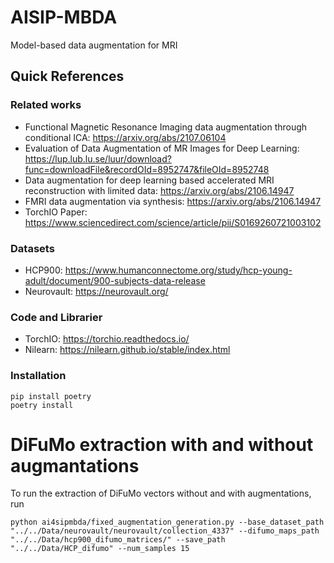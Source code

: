 # AISIP-MBDA
Model-based data augmentation for MRI 

## Quick References

### Related works
* Functional Magnetic Resonance Imaging data augmentation through conditional ICA: https://arxiv.org/abs/2107.06104
* Evaluation of Data Augmentation of MR Images for Deep Learning: https://lup.lub.lu.se/luur/download?func=downloadFile&recordOId=8952747&fileOId=8952748
* Data augmentation for deep learning based accelerated MRI reconstruction with limited data: https://arxiv.org/abs/2106.14947
* FMRI data augmentation via synthesis: https://arxiv.org/abs/2106.14947
* TorchIO Paper: https://www.sciencedirect.com/science/article/pii/S0169260721003102

### Datasets
* HCP900: https://www.humanconnectome.org/study/hcp-young-adult/document/900-subjects-data-release
* Neurovault: https://neurovault.org/

### Code and Librarier
* TorchIO: https://torchio.readthedocs.io/
* Nilearn: https://nilearn.github.io/stable/index.html



### Installation 

```
pip install poetry
poetry install
```


# DiFuMo extraction with and without augmantations

To run the extraction of DiFuMo vectors without and with augmentations, run 

```
python ai4sipmbda/fixed_augmentation_generation.py --base_dataset_path "../../Data/neurovault/neurovault/collection_4337" --difumo_maps_path "../../Data/hcp900_difumo_matrices/" --save_path "../../Data/HCP_difumo" --num_samples 15
```
